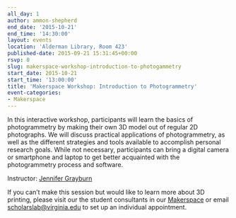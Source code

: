 ```yaml
---
all_day: 1
author: ammon-shepherd
end_date: '2015-10-21'
end_time: '14:30:00'
layout: events
location: 'Alderman Library, Room 423'
published-date: 2015-09-21 15:31:45+00:00
rsvp: 0
slug: makerspace-workshop-introduction-to-photogammetry
start_date: 2015-10-21
start_time: '13:00:00'
title: 'Makerspace Workshop: Introduction to Photogrammetry'
event-categories:
- Makerspace
---
```


In this interactive workshop, participants will learn the basics of photogrammetry by making their own 3D model out of regular 2D photographs. We will discuss practical applications of photogrammetry, as well as the different strategies and tools available to accomplish personal research goals. While not necessary, participants can bring a digital camera or smartphone and laptop to get better acquainted with the photogrammetry process and software.


Instructor: [Jennifer Grayburn](http://scholarslab.org/people/jennifer-grayburn/)

If you can’t make this session but would like to learn more about 3D printing, please visit our the student consultants in our [Makerspace](http://scholarslab.org/makerspace/) or email [scholarslab@virginia.edu](mailto:scholarslab@virginia.edu) to set up an individual appointment.
